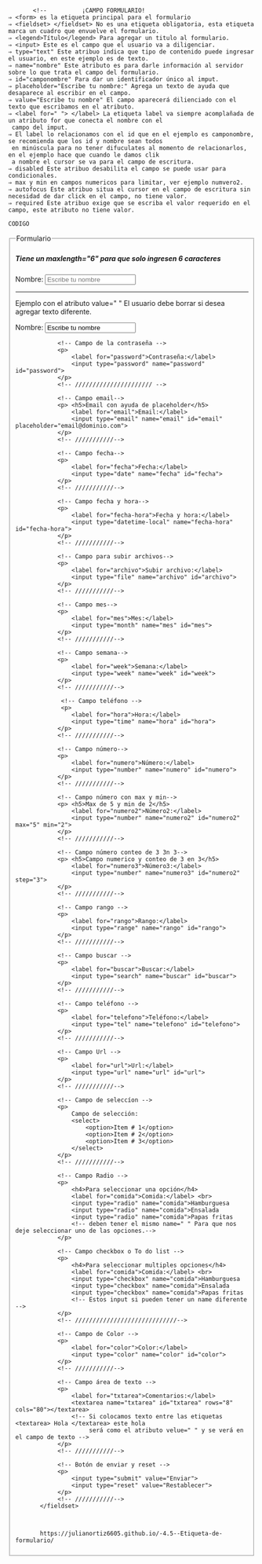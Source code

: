            <!--          ¡CAMPO FORMULARIO!
    ⇒ <form> es la etiqueta principal para el formulario
    ⇒ <fieldset> </fieldset> No es una etiqueta obligatoria, esta etiqueta marca un cuadro que envuelve el formulario.
    ⇒ <legend>Título</legend> Para agregar un titulo al formulario.
    ⇒ <input> Este es el campo que el usuario va a diligenciar.
    ⇒ type="text" Este atribuo indica que tipo de contenido puede ingresar el usuario, en este ejemplo es de texto.
    ⇒ name="nombre" Este atributo es para darle información al servidor sobre lo que trata el campo del formulario.
    ⇒ id="camponombre" Para dar un identificador único al imput.
    ⇒ placeholder="Escribe tu nombre:" Agrega un texto de ayuda que desaparece al escribir en el campo.
    ⇒ value="Escribe tu nombre" El campo aparecerá dilienciado con el texto que escribamos en el atributo.
    ⇒ <label for=" "> </label> La etiqueta label va siempre acomplañada de un atributo for que conecta el nombre con el
     campo del imput. 
    ⇒ El label lo relacionamos con el id que en el ejemplo es camponombre, se recomienda que los id y nombre sean todos
     en minúscula para no tener difuculates al momento de relacionarlos, en el ejemplo hace que cuando le damos clik
     a nombre el cursor se va para el campo de escritura. 
    ⇒ disabled Este atribuo desabilita el campo se puede usar para condicionales.
    ⇒ max y min en campos numericos para limitar, ver ejemplo numvero2.
    ⇒ autofocus Este atribuo situa el cursor en el campo de escritura sin necesidad de dar click en el campo, no tiene valor.
    ⇒ required Este atribuo exige que se escriba el valor requerido en el campo, este atributo no tiene valor.

    CODIGO
<form>
        <fieldset>
                <legend>Formulario</legend>
                <!-- Campo de texto -->
                <p> <h5>Tiene un maxlength="6" para que solo ingresen 6 caracteres</h5>
                    <label for="camponombre">Nombre:</label>
                    <input type="text" name="nombre" id="camponombre" placeholder="Escribe tu nombre" maxlength="6">
                <hr>
                <p>Ejemplo con el atributo value=" " El usuario debe borrar si desea agregar texto diferente.</p>
                    <label for="camponombre">Nombre:</label>
                    <input type="text" name="nombre" id="camponombre-1" value="Escribe tu nombre"> 
                </p>
                <!-- ///////////// -->
                
                <!-- Campo de la contraseña -->
                <p>
                    <label for="password">Contraseña:</label>
                    <input type="password" name="password" id="password">
                </p>
                <!-- ////////////////////// -->

                <!-- Campo email-->
                <p> <h5>Email con ayuda de placeholder</h5>
                    <label for="email">Email:</label>
                    <input type="email" name="email" id="email" placeholder="email@dominio.com">
                </p>
                <!-- ///////////-->

                <!-- Campo fecha-->
                <p>
                    <label for="fecha">Fecha:</label>
                    <input type="date" name="fecha" id="fecha">
                </p>
                <!-- ///////////-->

                <!-- Campo fecha y hora-->
                <p>
                    <label for="fecha-hora">Fecha y hora:</label>
                    <input type="datetime-local" name="fecha-hora" id="fecha-hora">
                </p>
                <!-- ///////////-->

                <!-- Campo para subir archivos-->
                <p>
                    <label for="archivo">Subir archivo:</label>
                    <input type="file" name="archivo" id="archivo">
                </p>
                <!-- ///////////-->

                <!-- Campo mes-->
                <p>
                    <label for="mes">Mes:</label>
                    <input type="month" name="mes" id="mes">
                </p>
                <!-- ///////////-->

                <!-- Campo semana-->
                <p>
                    <label for="week">Semana:</label>
                    <input type="week" name="week" id="week">
                </p>
                <!-- ///////////-->

                 <!-- Campo teléfono -->
                 <p>
                    <label for="hora">Hora:</label>
                    <input type="time" name="hora" id="hora">
                </p>
                <!-- ///////////-->

                <!-- Campo número-->
                <p>
                    <label for="numero">Número:</label>
                    <input type="number" name="numero" id="numero">
                </p>
                <!-- ///////////-->

                <!-- Campo número con max y min-->
                <p> <h5>Max de 5 y min de 2</h5>
                    <label for="numero2">Número2:</label>
                    <input type="number" name="numero2" id="numero2" max="5" min="2">
                </p>
                <!-- ///////////-->

                <!-- Campo número conteo de 3 3n 3-->
                <p> <h5>Campo numerico y conteo de 3 en 3</h5>
                    <label for="numero3">Número3:</label>
                    <input type="number" name="numero3" id="numero2" step="3">
                </p>
                <!-- ///////////-->

                <!-- Campo rango -->
                <p>
                    <label for="rango">Rango:</label>
                    <input type="range" name="rango" id="rango">
                </p>
                <!-- ///////////-->

                <!-- Campo buscar -->
                <p>
                    <label for="buscar">Buscar:</label>
                    <input type="search" name="buscar" id="buscar">
                </p>
                <!-- ///////////-->

                <!-- Campo teléfono -->
                <p>
                    <label for="telefono">Teléfono:</label>
                    <input type="tel" name="telefono" id="telefono">
                </p>
                <!-- ///////////-->

                <!-- Campo Url -->
                <p>
                    <label for="url">Url:</label>
                    <input type="url" name="url" id="url">
                </p>
                <!-- ///////////-->
                
                <!-- Campo de seleccíon -->
                <p>
                    Campo de selección:
                    <select>
                        <option>Item # 1</option>
                        <option>Item # 2</option>
                        <option>Item # 3</option>
                    </select>
                </p>
                <!-- ///////////-->
                 
                <!-- Campo Radio -->
                <p>
                    <h4>Para seleccionar una opción</h4>
                    <label for="comida">Comida:</label> <br>
                    <input type="radio" name="comida">Hamburguesa
                    <input type="radio" name="comida">Ensalada
                    <input type="radio" name="comida">Papas fritas
                    <!-- deben tener el mismo name=" " Para que nos deje seleccionar uno de las opciones.-->
                </p>

                <!-- Campo checkbox o To do list -->
                <p>
                    <h4>Para seleccionar multiples opciones</h4>
                    <label for="comida">Comida:</label> <br>
                    <input type="checkbox" name="comida">Hamburguesa
                    <input type="checkbox" name="comida">Ensalada
                    <input type="checkbox" name="comida">Papas fritas
                    <!-- Estos input si pueden tener un name diferente -->
                </p>
                <!-- /////////////////////////////-->

                <!-- Campo de Color -->
                <p>
                    <label for="color">Color:</label>
                    <input type="color" name="color" id="color">
                </p>
                <!-- ///////////-->
            
                <!-- Campo área de texto -->
                <p>
                    <label for="txtarea">Comentarios:</label>
                    <textarea name="txtarea" id="txtarea" rows="8" cols="80"></textarea>
                    <!-- Si colocamos texto entre las etiquetas <textarea> Hola </textarea> este hola 
                         será como el atributo velue=" " y se verá en el campo de texto -->
                </p>
                <!-- ///////////-->
                
                <!-- Botón de enviar y reset -->
                <p>
                    <input type="submit" value="Enviar">
                    <input type="reset" value="Restablecer">
                </p>
                <!-- ///////////-->
           </fieldset>
           
           
           
           https://julianortiz6605.github.io/-4.5--Etiqueta-de-formulario/
